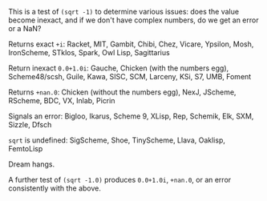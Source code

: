 This is a test of `(sqrt -1)` to determine various issues: does the value become inexact, and if we don't have complex numbers, do we get an error or a NaN?

Returns exact `+i`:  Racket, MIT, Gambit, Chibi, Chez, Vicare, Ypsilon, Mosh, IronScheme, STklos, Spark, Owl Lisp, Sagittarius

Return inexact `0.0+1.0i`: Gauche, Chicken (with the numbers egg), Scheme48/scsh, Guile, Kawa, SISC, SCM, Larceny, KSi, S7, UMB, Foment

Returns `+nan.0`: Chicken (without the numbers egg), NexJ, JScheme, RScheme, BDC, VX, Inlab, Picrin

Signals an error: Bigloo, Ikarus, Scheme 9, XLisp, Rep, Schemik, Elk, SXM, Sizzle, Dfsch

`sqrt` is undefined: SigScheme, Shoe, TinyScheme, Llava, Oaklisp, FemtoLisp

Dream hangs.

A further test of `(sqrt -1.0)` produces `0.0+1.0i`, `+nan.0`, or an error consistently with the above.
